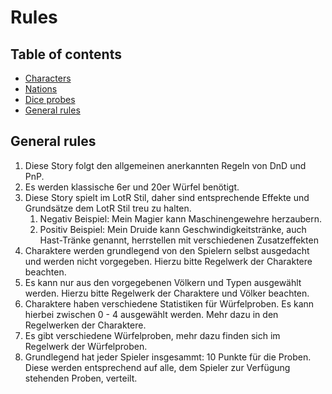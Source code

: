# Rules

## Table of contents
- [Characters](./Characters.md)
- [Nations](./Nations.md)
- [Dice probes](./Diceprobes.md)
- [General rules](#general-rules)

## General rules
1. Diese Story folgt den allgemeinen anerkannten Regeln von DnD und PnP.
2. Es werden klassische 6er und 20er Würfel benötigt.
3. Diese Story spielt im LotR Stil, daher sind entsprechende Effekte und Grundsätze dem LotR Stil treu zu halten.
   1. Negativ Beispiel: Mein Magier kann Maschinengewehre herzaubern.
   2. Positiv Beispiel: Mein Druide kann Geschwindigkeitstränke, auch Hast-Tränke genannt, herrstellen mit verschiedenen Zusatzeffekten
4. Charaktere werden grundlegend von den Spielern selbst ausgedacht und werden nicht vorgegeben. Hierzu bitte Regelwerk der Charaktere beachten.
5. Es kann nur aus den vorgegebenen Völkern und Typen ausgewählt werden. Hierzu bitte Regelwerk der Charaktere und Völker beachten.
6. Charaktere haben verschiedene Statistiken für Würfelproben. Es kann hierbei zwischen 0 - 4 ausgewählt werden. Mehr dazu in den Regelwerken der Charaktere.
7. Es gibt verschiedene Würfelproben, mehr dazu finden sich im Regelwerk der Würfelproben.
8. Grundlegend hat jeder Spieler insgesammt: 10 Punkte für die Proben. Diese werden entsprechend auf alle, dem Spieler zur Verfügung stehenden Proben, verteilt.